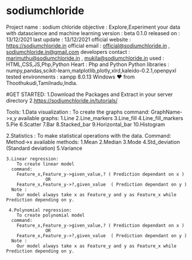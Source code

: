 # sodiumchloride
 Project name        : sodium chloride
 objective           : Explore,Experiment your data with datascience and machine learning 
 version             : beta 0.1.0
 released on         : 13/12/2021
 last update         : 13/12/2021
 official website    : https://sodiumchloride.in
 official email      : official@sodiumchloride.in , sodiumchloride.in@gmail.com
 developers contact  : marimuthu@sodiumchloride.in , mukila@sodiumchloride.in
 used                : HTML,CSS,JS,Php,Python
 Heart               : Php and Python
 Python libraries    : numpy,pandas,scikit-learn,matplotlib,plotly,xlrd,kaleido-0.2.1,openpyxl
 tested environments : xampp 8.0.13 Windows 
  ♥ from Thoothukudi,Tamilnadu,India.
  
  #GET STARTED:
  1.Download the Packages and Extract in your server directory
  2.https://sodiumchloride.in/tutorials/
  
  
  
  
  Tools:
  1.Data visualization :
       To create the graphs
    command:
        GraphName->x,y
    available graphs:
        1.Line
        2.Line_markers
        3.Line_fill
        4.Line_fill_markers
        5.Pie
        6.Scatter
        7.Bar
        8.Stacked_bar
        9.Horizontal_bar
        10.Histogram
        
   2.Statistics :
          To make statistical operations with the data.
     Command:
          Method->x
     available methods:
          1.Mean
          2.Median
          3.Mode
          4.Std_deviation (Standard deviation)
          5.Variance
          
    3.Linear regression:
        To create linear model
      command:
        Feature_x,Feature_y->given_value,? ( Prediction dependant on x )
                   OR
        Feature_x,Feature_y->?,given_value  ( Prediction dependant on y )
      Note :
        Our model always take x as Feature_y and y as Feature_x while Prediction depending on y.
        
     4.Polynomial regression:
        To create polynomial model
      command:
        Feature_x,Feature_y->given_value,? ( Prediction dependant on x )
                   OR
        Feature_x,Feature_y->?,given_value  ( Prediction dependant on y )
      Note :
        Our model always take x as Feature_y and y as Feature_x while Prediction depending on y.
        
